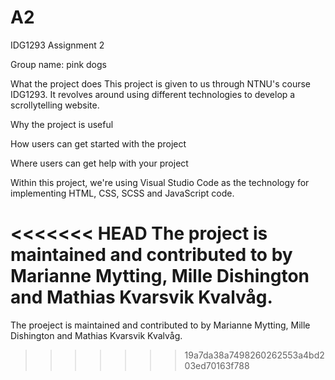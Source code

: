 # A2
IDG1293 Assignment 2

Group name: pink dogs

What the project does
This project is given to us through NTNU's course IDG1293. It revolves around using different technologies to develop a scrollytelling website.


Why the project is useful

How users can get started with the project

Where users can get help with your project



Within this project, we're using Visual Studio Code as the technology for implementing HTML, CSS, SCSS and JavaScript code.

<<<<<<< HEAD
The project is maintained and contributed to by Marianne Mytting, Mille Dishington and Mathias Kvarsvik Kvalvåg.
=======
The proeject is maintained and contributed to by Marianne Mytting, Mille Dishington and Mathias Kvarsvik Kvalvåg.
>>>>>>> 19a7da38a7498260262553a4bd203ed70163f788
